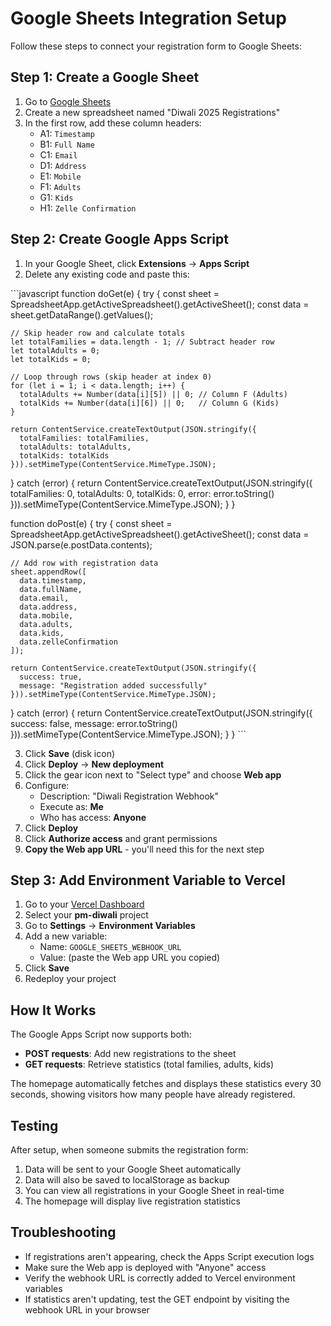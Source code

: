 # Google Sheets Integration Setup

Follow these steps to connect your registration form to Google Sheets:

## Step 1: Create a Google Sheet

1. Go to [Google Sheets](https://sheets.google.com)
2. Create a new spreadsheet named "Diwali 2025 Registrations"
3. In the first row, add these column headers:
   - A1: `Timestamp`
   - B1: `Full Name`
   - C1: `Email`
   - D1: `Address`
   - E1: `Mobile`
   - F1: `Adults`
   - G1: `Kids`
   - H1: `Zelle Confirmation`

## Step 2: Create Google Apps Script

1. In your Google Sheet, click **Extensions** → **Apps Script**
2. Delete any existing code and paste this:

\`\`\`javascript
function doGet(e) {
  try {
    const sheet = SpreadsheetApp.getActiveSpreadsheet().getActiveSheet();
    const data = sheet.getDataRange().getValues();
    
    // Skip header row and calculate totals
    let totalFamilies = data.length - 1; // Subtract header row
    let totalAdults = 0;
    let totalKids = 0;
    
    // Loop through rows (skip header at index 0)
    for (let i = 1; i < data.length; i++) {
      totalAdults += Number(data[i][5]) || 0; // Column F (Adults)
      totalKids += Number(data[i][6]) || 0;   // Column G (Kids)
    }
    
    return ContentService.createTextOutput(JSON.stringify({
      totalFamilies: totalFamilies,
      totalAdults: totalAdults,
      totalKids: totalKids
    })).setMimeType(ContentService.MimeType.JSON);
    
  } catch (error) {
    return ContentService.createTextOutput(JSON.stringify({
      totalFamilies: 0,
      totalAdults: 0,
      totalKids: 0,
      error: error.toString()
    })).setMimeType(ContentService.MimeType.JSON);
  }
}

function doPost(e) {
  try {
    const sheet = SpreadsheetApp.getActiveSpreadsheet().getActiveSheet();
    const data = JSON.parse(e.postData.contents);
    
    // Add row with registration data
    sheet.appendRow([
      data.timestamp,
      data.fullName,
      data.email,
      data.address,
      data.mobile,
      data.adults,
      data.kids,
      data.zelleConfirmation
    ]);
    
    return ContentService.createTextOutput(JSON.stringify({
      success: true,
      message: "Registration added successfully"
    })).setMimeType(ContentService.MimeType.JSON);
    
  } catch (error) {
    return ContentService.createTextOutput(JSON.stringify({
      success: false,
      message: error.toString()
    })).setMimeType(ContentService.MimeType.JSON);
  }
}
\`\`\`

3. Click **Save** (disk icon)
4. Click **Deploy** → **New deployment**
5. Click the gear icon next to "Select type" and choose **Web app**
6. Configure:
   - Description: "Diwali Registration Webhook"
   - Execute as: **Me**
   - Who has access: **Anyone**
7. Click **Deploy**
8. Click **Authorize access** and grant permissions
9. **Copy the Web app URL** - you'll need this for the next step

## Step 3: Add Environment Variable to Vercel

1. Go to your [Vercel Dashboard](https://vercel.com/dashboard)
2. Select your **pm-diwali** project
3. Go to **Settings** → **Environment Variables**
4. Add a new variable:
   - Name: `GOOGLE_SHEETS_WEBHOOK_URL`
   - Value: (paste the Web app URL you copied)
5. Click **Save**
6. Redeploy your project

## How It Works

The Google Apps Script now supports both:
- **POST requests**: Add new registrations to the sheet
- **GET requests**: Retrieve statistics (total families, adults, kids)

The homepage automatically fetches and displays these statistics every 30 seconds, showing visitors how many people have already registered.

## Testing

After setup, when someone submits the registration form:
1. Data will be sent to your Google Sheet automatically
2. Data will also be saved to localStorage as backup
3. You can view all registrations in your Google Sheet in real-time
4. The homepage will display live registration statistics

## Troubleshooting

- If registrations aren't appearing, check the Apps Script execution logs
- Make sure the Web app is deployed with "Anyone" access
- Verify the webhook URL is correctly added to Vercel environment variables
- If statistics aren't updating, test the GET endpoint by visiting the webhook URL in your browser
